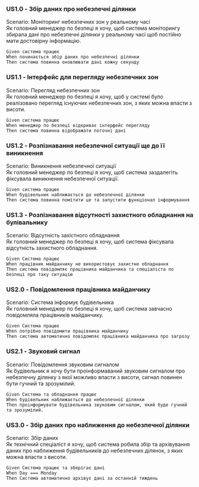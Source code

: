 ### US1.0 - Збір даних про небезпечні ділянки <br>
Scenario: Моніторинг небезпечних зон у реальному часі<br>
Як головний менеджер по безпеці я хочу, щоб система моніторингу збирала дані про небезпечні ділянки у реальному часі щоб постійно мати достовірну інформацію.<br>
```
Given система працює
When починається збір даних про небезпечні ділянки
Then система повинна оновлювати дані кожну секунду
```

### US1.1 - Інтерфейс для перегляду небезпечних зон<br>
Scenario: Перегляд небезпечних зон<br>
Як головний менеджер по безпеці я хочу, щоб у системі було реалізовано перегляд існуючих небезпечних зон, з яких можна впасти з висоти.<br>
```
Given система працює
When менеджер по безпеці відкриває інтерфейс перегляду
Then система повинна відображати поточні дані
```

### US1.2 - Розпізнавання небезпечної ситуації ще до її виникнення<br>
Scenario: Виникнення небезпечної ситуації<br>
Як головний менеджер по безпеці я хочу, щоб система заздалегіть фіксувала виникнення небезпечної ситуації.<br>
```
Given система працює
When будівельник наближається до небезпечної ділянки
Then система повинна помітити це та запустити функціонал інформування
```

### US1.3 - Розпізнавання відсутності захистного обладнання на булівальнику<br>
Scenario: Відсутність захістного обладнання<br>
Як головний менеджер по безпеці я хочу, щоб система фіксувала відсутність захистного обладнання.<br>
```
Given Система працює
When працівник майданчику не використовує захистне обладнання
Then система повідомляє працівника майданчика та спеціаліста по безпеці про таку ситуацію
```
### US2.0 - Повідомлення працівника майданчику<br>
Scenario: Система інформує будівельника<br>
Як головний менеджер по безпеці я хочу, щоб система завчасно повідомляла працівників майданчику.<br>
```
Given Система працює
When потрібно повідомити працівника майданчику
Then система автоматично повідомляє працівника майданчика про загрозу
```

### US2.1 - Звуковий сигнал<br>
Scenario: Повідомлення звуковим сигналом<br>
Як будівельник я хочу бути проінформаваний звуковим сигналом про небезпечну ділянку з якої можливо впасти з висоти, сигнал повинен бути гучний та зрозумілий.<br>
```
Given Система та обладнання працює
When будівельник наближається до небезпечної ділянки
Then проінформувати будівельника звуковим сигналом, який буде гучний та зрозумілий.
```


### US3.0 - Збір даних про наближення до небезпечної ділянки<br>
Scenario: Збір даних<br>
Як технічний спеціаліст я хочу, щоб система робила збір та архівування даних про наближення будівельників до небезпечних ділянок, з яких можна впасти з висоти.<br>
```
Given Система працює та зберігає дані
When Day === Monday
Then Система автоматично архівує дані за останній тиждень
```


